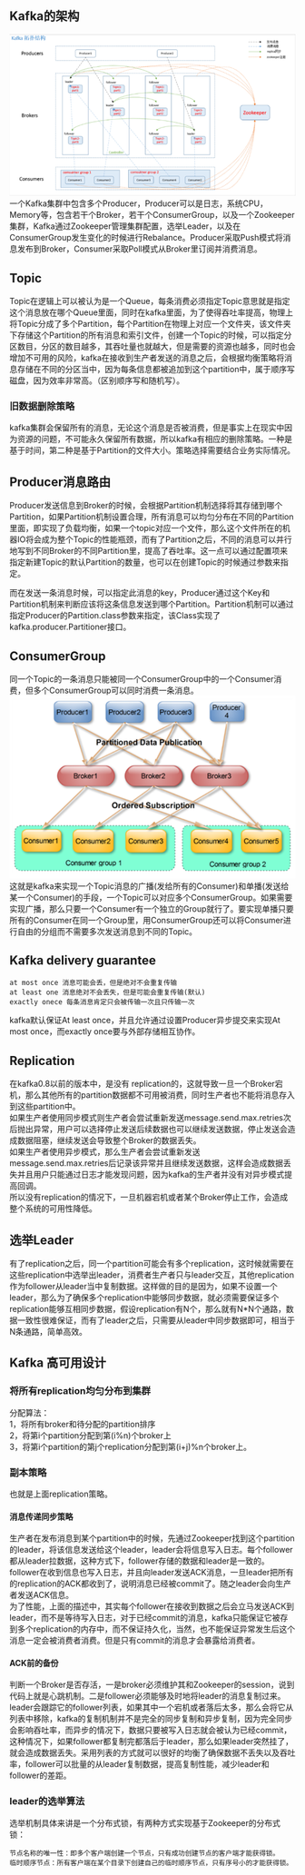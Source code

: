 ## Kafka的架构
![avatar](../Image/Kafka的架构.png)
一个Kafka集群中包含多个Producer，Producer可以是日志，系统CPU，Memory等，包含若干个Broker，若干个ConsumerGroup，以及一个Zookeeper集群，Kafka通过Zookeeper管理集群配置，选举Leader，以及在ConsumerGroup发生变化的时候进行Rebalance。Producer采取Push模式将消息发布到Broker，Consumer采取Poll模式从Broker里订阅并消费消息。
## Topic
Topic在逻辑上可以被认为是一个Queue，每条消费必须指定Topic意思就是指定这个消息放在哪个Queue里面，同时在kafka里面，为了使得吞吐率提高，物理上将Topic分成了多个Partition，每个Partition在物理上对应一个文件夹，该文件夹下存储这个Partition的所有消息和索引文件，创建一个Topic的时候，可以指定分区数目，分区的数目越多，其吞吐量也就越大，但是需要的资源也越多，同时也会增加不可用的风险，kafka在接收到生产者发送的消息之后，会根据均衡策略将消息存储在不同的分区当中，因为每条信息都被追加到这个partition中，属于顺序写磁盘，因为效率非常高。（区别顺序写和随机写）。
### 旧数据删除策略
kafka集群会保留所有的消息，无论这个消息是否被消费，但是事实上在现实中因为资源的问题，不可能永久保留所有数据，所以kafka有相应的删除策略。一种是基于时间，第二种是基于Partition的文件大小。策略选择需要结合业务实际情况。
## Producer消息路由
Producer发送信息到Broker的时候，会根据Partition机制选择将其存储到哪个Partition，如果Partition机制设置合理，所有消息可以均匀分布在不同的Partition里面，即实现了负载均衡，如果一个topic对应一个文件，那么这个文件所在的机器IO将会成为整个Topic的性能瓶颈，而有了Partition之后，不同的消息可以并行地写到不同Broker的不同Partition里，提高了吞吐率。这一点可以通过配置项来指定新建Topic的默认Partition的数量，也可以在创建Topic的时候通过参数来指定。

而在发送一条消息时候，可以指定此消息的key，Producer通过这个Key和Partition机制来判断应该将这条信息发送到哪个Partition。Partition机制可以通过指定Producer的Partition.class参数来指定，该Class实现了kafka.producer.Partitioner接口。
## ConsumerGroup
同一个Topic的一条消息只能被同一个ConsumerGroup中的一个Consumer消费，但多个ConsumerGroup可以同时消费一条消息。
![avatar](../Image/kafka.png)
这就是kafka来实现一个Topic消息的广播(发给所有的Consumer)和单播(发送给某一个Consumer)的手段，一个Topic可以对应多个ConsumerGroup。如果需要实现广播，那么只要一个Consumer有一个独立的Group就行了。要实现单播只要所有的Consumer在同一个Group里，用ConsumerGroup还可以将Consumer进行自由的分组而不需要多次发送消息到不同的Topic。
## Kafka delivery guarantee
```
at most once 消息可能会丢，但是绝对不会重复传输
at least one 消息绝对不会丢失，但是可能会重复传输(默认)
exactly onece 每条消息肯定只会被传输一次且只传输一次
```
kafka默认保证At least once，并且允许通过设置Producer异步提交来实现At most once，而exactly once要与外部存储相互协作。

## Replication
在kafka0.8以前的版本中，是没有
replication的，这就导致一旦一个Broker宕机，那么其他所有的partition数据都不可用被消费，同时生产者也不能将消息存入到这些partition中。         
如果生产者使用同步模式则生产者会尝试重新发送message.send.max.retries次后抛出异常，用户可以选择停止发送后续数据也可以继续发送数据，停止发送会造成数据阻塞，继续发送会导致整个Broker的数据丢失。      
如果生产者使用异步模式，那么生产者会尝试重新发送message.send.max.retries后记录该异常并且继续发送数据，这样会造成数据丢失并且用户只能通过日志才能发现问题，因为kafka的生产者并没有对异步模式提高回调。           
所以没有replication的情况下，一旦机器宕机或者某个Broker停止工作，会造成整个系统的可用性降低。           
## 选举Leader
有了replication之后，同一个partition可能会有多个replication，这时候就需要在这些replication中选举出leader，消费者生产者只与leader交互，其他replication作为follower从leader当中复制数据。这样做的目的是因为，如果不设置一个leader，那么为了确保多个replication中能够同步数据，就必须需要保证多个replication能够互相同步数据，假设replication有N个，那么就有N*N个通路，数据一致性很难保证，而有了leader之后，只需要从leader中同步数据即可，相当于N条通路，简单高效。           
## Kafka 高可用设计
### 将所有replication均匀分布到集群
分配算法：      
1，将所有broker和待分配的partition排序      
2，将第i个partition分配到第(i%n)个broker上      
3，将第i个partition的第j个replication分配到第(i+j)%n个broker上。
### 副本策略
也就是上面replication策略。
#### 消息传递同步策略
生产者在发布消息到某个partition中的时候，先通过Zookeeper找到这个partition的leader，将该信息发送给这个leader，leader会将信息写入日志。每个follower都从leader拉数据，这种方式下，follower存储的数据和leader是一致的。follower在收到信息也写入日志，并且向leader发送ACK消息，一旦leader把所有的replication的ACK都收到了，说明消息已经被commit了。随之leader会向生产者发送ACK信息。     
为了性能，上面的描述中，其实每个follower在接收到数据之后会立马发送ACK到leader，而不是等待写入日志，对于已经commit的消息，kafka只能保证它被存到多个replication的内存中，而不保证持久化，当然，也不能保证异常发生后这个消息一定会被消费者消费。但是只有commit的消息才会暴露给消费者。
#### ACK前的备份
判断一个Broker是否存活，一是broker必须维护其和Zookeeper的session，说到代码上就是心跳机制。二是follower必须能够及时地将leader的消息复制过来。            
leader会跟踪它的follower列表，如果其中一个宕机或者落后太多，那么会将它从列表中移除，kafka的复制机制并不是完全的同步复制和异步复制，因为完全同步会影响吞吐率，而异步的情况下，数据只要被写入日志就会被认为已经commit，这种情况下，如果follower都复制完都落后于leader，那么如果leader突然挂了，就会造成数据丢失。采用列表的方式就可以很好的均衡了确保数据不丢失以及吞吐率，follower可以批量的从leader复制数据，提高复制性能，减少leader和follower的差距。
### leader的选举算法
选举机制具体来讲是一个分布式锁，有两种方式实现基于Zookeeper的分布式锁：         
```
节点名称的唯一性：即多个客户端创建一个节点，只有成功创建节点的客户端才能获得锁。
临时顺序节点：所有客户端在某个目录下创建自己的临时顺序节点，只有序号小的才能获得锁。
```